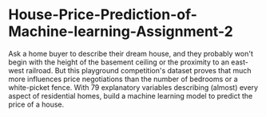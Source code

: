 # House-Price-Prediction-of-Machine-learning-Assignment-2
Ask a home buyer to describe their dream house, and they probably won't begin with the height of the basement ceiling or the proximity to an east-west railroad. But this playground competition's dataset proves that much more influences price negotiations than the number of bedrooms or a white-picket fence.    With 79 explanatory variables describing (almost) every aspect of residential homes, build a machine learning model to predict the price of a house.
